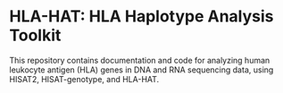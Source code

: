 # HLA-HAT: HLA Haplotype Analysis Toolkit

This repository contains documentation and code for analyzing human leukocyte antigen (HLA) genes in DNA and RNA sequencing data, using HISAT2, HISAT-genotype, and HLA-HAT. 

